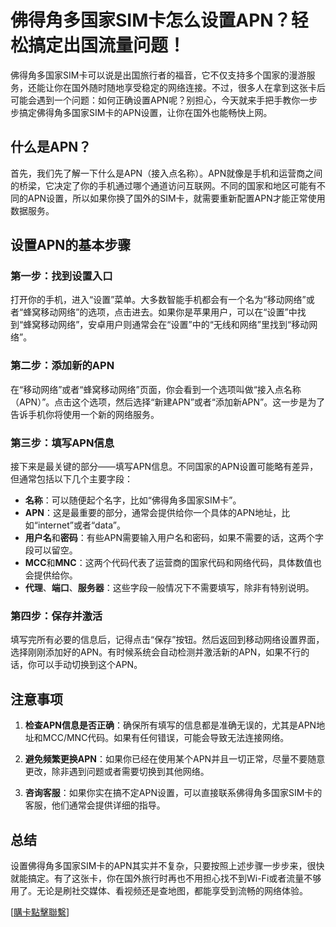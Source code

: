 # 佛得角多国家SIM卡怎么设置APN？轻松搞定出国流量问题！

佛得角多国家SIM卡可以说是出国旅行者的福音，它不仅支持多个国家的漫游服务，还能让你在国外随时随地享受稳定的网络连接。不过，很多人在拿到这张卡后可能会遇到一个问题：如何正确设置APN呢？别担心，今天就来手把手教你一步步搞定佛得角多国家SIM卡的APN设置，让你在国外也能畅快上网。

## 什么是APN？

首先，我们先了解一下什么是APN（接入点名称）。APN就像是手机和运营商之间的桥梁，它决定了你的手机通过哪个通道访问互联网。不同的国家和地区可能有不同的APN设置，所以如果你换了国外的SIM卡，就需要重新配置APN才能正常使用数据服务。

## 设置APN的基本步骤

### 第一步：找到设置入口

打开你的手机，进入“设置”菜单。大多数智能手机都会有一个名为“移动网络”或者“蜂窝移动网络”的选项，点击进去。如果你是苹果用户，可以在“设置”中找到“蜂窝移动网络”，安卓用户则通常会在“设置”中的“无线和网络”里找到“移动网络”。

### 第二步：添加新的APN

在“移动网络”或者“蜂窝移动网络”页面，你会看到一个选项叫做“接入点名称（APN）”。点击这个选项，然后选择“新建APN”或者“添加新APN”。这一步是为了告诉手机你将使用一个新的网络服务。

### 第三步：填写APN信息

接下来是最关键的部分——填写APN信息。不同国家的APN设置可能略有差异，但通常包括以下几个主要字段：

- **名称**：可以随便起个名字，比如“佛得角多国家SIM卡”。
- **APN**：这是最重要的部分，通常会提供给你一个具体的APN地址，比如“internet”或者“data”。
- **用户名**和**密码**：有些APN需要输入用户名和密码，如果不需要的话，这两个字段可以留空。
- **MCC**和**MNC**：这两个代码代表了运营商的国家代码和网络代码，具体数值也会提供给你。
- **代理**、**端口**、**服务器**：这些字段一般情况下不需要填写，除非有特别说明。

### 第四步：保存并激活

填写完所有必要的信息后，记得点击“保存”按钮。然后返回到移动网络设置界面，选择刚刚添加好的APN。有时候系统会自动检测并激活新的APN，如果不行的话，你可以手动切换到这个APN。

## 注意事项

1. **检查APN信息是否正确**：确保所有填写的信息都是准确无误的，尤其是APN地址和MCC/MNC代码。如果有任何错误，可能会导致无法连接网络。

2. **避免频繁更换APN**：如果你已经在使用某个APN并且一切正常，尽量不要随意更改，除非遇到问题或者需要切换到其他网络。

3. **咨询客服**：如果你实在搞不定APN设置，可以直接联系佛得角多国家SIM卡的客服，他们通常会提供详细的指导。

## 总结

设置佛得角多国家SIM卡的APN其实并不复杂，只要按照上述步骤一步步来，很快就能搞定。有了这张卡，你在国外旅行时再也不用担心找不到Wi-Fi或者流量不够用了。无论是刷社交媒体、看视频还是查地图，都能享受到流畅的网络体验。

[[購卡點擊聯繫](https://t.me/s/esim1088)]